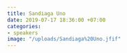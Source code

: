 ```yaml
---
title: Sandiaga Uno
date: 2019-07-17 18:36:00 +07:00
categories:
- speakers
image: "/uploads/Sandiaga%20Uno.jfif"
---
```


